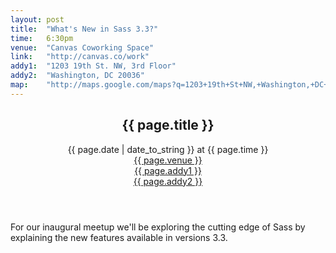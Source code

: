 ```yaml
---
layout: post
title:  "What's New in Sass 3.3?"
time:   6:30pm
venue:  "Canvas Coworking Space"
link:   "http://canvas.co/work"
addy1:  "1203 19th St. NW, 3rd Floor"
addy2:  "Washington, DC 20036"
map:    "http://maps.google.com/maps?q=1203+19th+St+NW,+Washington,+DC+20036"
---
```


<header>
  <h2>{{ page.title }}</h2>
  <time>{{ page.date | date_to_string }} at {{ page.time }}</time><br>
  <a href="{{ page.link }}">{{ page.venue }}</a><br>
  <a href="{{ page.map }}"><span>{{ page.addy1 }}</span><br><span>{{ page.addy2 }}</span></a>
</header>

For our inaugural meetup we'll be exploring the cutting edge of Sass by explaining the new features available in versions 3.3.

<footer>
  
</footer>
